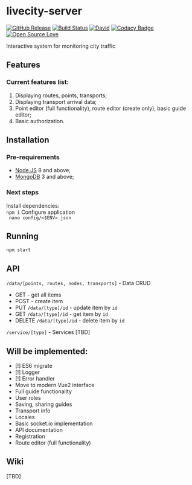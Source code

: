 # livecity-server
[![GitHub Release](https://github-basic-badges.herokuapp.com/release/invercity/livecity-server.svg)](https://github.com/invercity/livecity-server/releases)
[![Build Status](https://travis-ci.org/invercity/livecity-server.svg?branch=master)](https://travis-ci.org/invercity/livecity-server)
[![David](https://david-dm.org/invercity/livecity-server.svg)](https://david-dm.org/invercity/livecity-server)
[![Codacy Badge](https://api.codacy.com/project/badge/Grade/a97494f4f98946d2bdacdc1194335ad9)](https://www.codacy.com/manual/andriy.ermolenko/livecity-server?utm_source=github.com&amp;utm_medium=referral&amp;utm_content=invercity/livecity-server&amp;utm_campaign=Badge_Grade)
[![Open Source Love](https://badges.frapsoft.com/os/mit/mit.svg?v=102)](https://github.com/ellerbrock/open-source-badge/)

Interactive system for monitoring city traffic  
## Features
### Current features list:
1. Displaying routes, points, transports;
2. Displaying transport arrival data;
3. Point editor (full functionality), route editor (create only), basic guide editor;
4. Basic authorization.

## Installation
### Pre-requirements
- [Node.JS](https://nodejs.org) 8 and above;
- [MongoDB](https://www.mongodb.com/what-is-mongodb) 3 and above;

### Next steps
Install dependencies:  
```npm i```
Configure application  
``` nano config/<$ENV>.json```

## Running
```npm start```

## API

```/data/[points, routes, nodes, transports]``` - Data CRUD
* GET - get all items
* POST - create item
* PUT ```/data/[type]/id``` - update item by ```id```
* GET ```/data/[type]/id``` - get item by ```id```
* DELETE ```/data/[type]/id``` - delete item by ```id```

```/service/[type]``` - Services
[TBD]

## Will be implemented:
- [!] ES6 migrate
- [!] Logger
- [!] Error handler
- Move to modern Vue2 interface
- Full guide functionality
- User roles
- Saving, sharing guides
- Transport info
- Locales
- Basic socket.io implementation
- API documentation
- Registration
- Route editor (full functionality)

## Wiki
[TBD]





